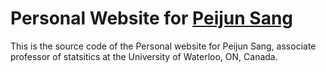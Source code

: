 # Personal Website for [Peijun Sang](https://uwaterloo.ca/statistics-and-actuarial-science/contacts/peijun-sang)

This is the source code of the Personal website for Peijun Sang, associate professor of statsitics at the University of Waterloo, ON, Canada.

